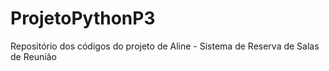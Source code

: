 # ProjetoPythonP3
Repositório dos códigos do projeto de Aline - Sistema de Reserva de Salas de Reunião

